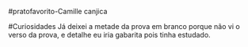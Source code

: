 #pratofavorito-Camille
canjica

#Curiosidades
Já deixei a metade da prova em branco porque não vi o verso da prova, e detalhe eu iria gabarita pois tinha estudado. 